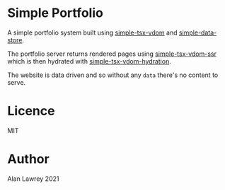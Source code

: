 # Simple Portfolio

A simple portfolio system built using [simple-tsx-vdom](https://www.npmjs.com/package/simple-tsx-vdom) and [simple-data-store](https://www.npmjs.com/package/simple-data-store).

The portfolio server returns rendered pages using [simple-tsx-vdom-ssr](https://www.npmjs.com/package/simple-tsx-vdom-ssr) which is then hydrated with [simple-tsx-vdom-hydration](https://www.npmjs.com/package/simple-tsx-vdom-hydration).

The website is data driven and so without any `data` there's no content to serve.

# Licence

MIT

# Author

Alan Lawrey 2021
